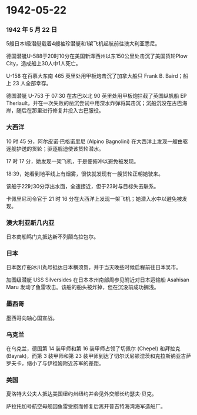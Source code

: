 # 1942-05-22

### 1942 年 5 月 22 日

5艘日本I级潜艇载着4艘袖珍潜艇和1架飞机起航前往澳大利亚悉尼。

德国潜艇U-588于20时10分在美国新泽西州以东150公里处击沉了美国货轮Plow
City，造成船上30人中1人死亡。

U-158 在百慕大东南 465 英里处用甲板炮击沉了加拿大船只 Frank B.
Baird；船上 23 人全部幸存。

德国潜艇 U-753 于 07:30 在古巴以北 90 英里处用甲板炮拦截了英国纵帆船 EP
Theriault，并在一次失败的凿沉尝试中用深水炸弹将其击沉；沉船沉没在古巴海岸，随后在那里进行修复并投入古巴服役。

### 大西洋

10 时 45 分，阿尔皮诺·巴格诺里尼 (Alpino Bagnolini)
在大西洋上发现一艘由驱逐舰护送的货轮；驱逐舰迫使该货轮潜水。

17 时 17 分，她发现一架飞机，于是便俯冲以避免被发现。

18:39，她看到地平线上有烟雾，很快就发现有一艘货轮正朝她驶来。

该船于22时30分浮出水面，全速接近，但于23时与目标失去联系。

卡佩里尼司令官于 21 时 16
分在大西洋上发现一架飞机；她潜入水中以避免被发现。

### 澳大利亚新几内亚

日本商船鸣门丸抵达新不列颠岛拉包尔。

### 日本

日本医疗船冰川丸号抵达日本横须贺，并于当天晚些时候启程前往日本吴市。

加图级潜艇 USS Silversides 在日本本州南部周参见附近对日本运输船 Asahisan
Maru 发动了鱼雷攻击。该船的船头被炸掉，但在沉没前成功搁浅。

### 墨西哥

墨西哥向轴心国宣战。

### 乌克兰

在乌克兰，德国第 14 装甲师和第 16 装甲师占领了切佩尔 (Chepel) 和拜拉克
(Bayrak)，而第 3 装甲师和第 23
装甲师到达了切尔沃尼顿涅茨和克拉斯纳亚古萨罗夫卡，缩小了与伊祖姆附近苏军的差距。

### 美国

夏洛特大公夫人抵达美国纽约州纽约并会见外交部长约瑟夫·贝克。

萨拉托加号航空母舰因鱼雷受损而修复后离开普吉特海湾海军造船厂。
